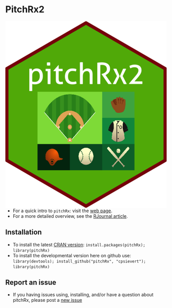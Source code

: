 
<!-- README.md is generated from README.Rmd. Please edit that file -->
PitchRx2
========

<img src="pitchRx2.png" align="right">

-   For a quick intro to `pitchRx`: visit the [web page](http://cpsievert.github.com/pitchRx/).
-   For a more detailed overview, see the [RJournal article](http://journal.r-project.org/archive/accepted/sievert.pdf).

Installation
------------

-   To install the latest [CRAN version](http://cran.r-project.org/web/packages/pitchRx/): `install.packages(pitchRx); library(pitchRx)`
-   To install the developmental version here on github use: `library(devtools); install_github("pitchRx", "cpsievert"); library(pitchRx)`

Report an issue
---------------

-   If you having issues using, installing, and/or have a question about pitchRx, please post a [new issue](https://github.com/cpsievert/pitchRx/issues?state=open)
